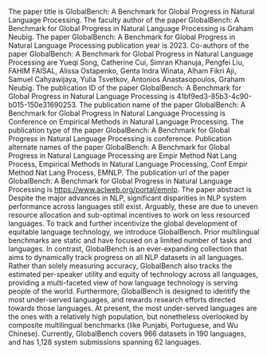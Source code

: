 The paper title is GlobalBench: A Benchmark for Global Progress in Natural Language Processing.
The faculty author of the paper GlobalBench: A Benchmark for Global Progress in Natural Language Processing is Graham Neubig.
The paper GlobalBench: A Benchmark for Global Progress in Natural Language Processing publication year is 2023.
Co-authors of the paper GlobalBench: A Benchmark for Global Progress in Natural Language Processing are Yueqi Song, Catherine Cui, Simran Khanuja, Pengfei Liu, FAHIM FAISAL, Alissa Ostapenko, Genta Indra Winata, Alham Fikri Aji, Samuel Cahyawijaya, Yulia Tsvetkov, Antonios Anastasopoulos, Graham Neubig.
The publication ID of the paper GlobalBench: A Benchmark for Global Progress in Natural Language Processing is 41bf9ed3-85b3-4c90-b015-150e31690253.
The publication name of the paper GlobalBench: A Benchmark for Global Progress in Natural Language Processing is Conference on Empirical Methods in Natural Language Processing.
The publication type of the paper GlobalBench: A Benchmark for Global Progress in Natural Language Processing is conference.
Publication alternate names of the paper GlobalBench: A Benchmark for Global Progress in Natural Language Processing are Empir Method Nat Lang Process, Empirical Methods in Natural Language Processing, Conf Empir Method Nat Lang Process, EMNLP.
The publication url of the paper GlobalBench: A Benchmark for Global Progress in Natural Language Processing is https://www.aclweb.org/portal/emnlp.
The paper abstract is Despite the major advances in NLP, significant disparities in NLP system performance across languages still exist. Arguably, these are due to uneven resource allocation and sub-optimal incentives to work on less resourced languages. To track and further incentivize the global development of equitable language technology, we introduce GlobalBench. Prior multilingual benchmarks are static and have focused on a limited number of tasks and languages. In contrast, GlobalBench is an ever-expanding collection that aims to dynamically track progress on all NLP datasets in all languages. Rather than solely measuring accuracy, GlobalBench also tracks the estimated per-speaker utility and equity of technology across all languages, providing a multi-faceted view of how language technology is serving people of the world. Furthermore, GlobalBench is designed to identify the most under-served languages, and rewards research efforts directed towards those languages. At present, the most under-served languages are the ones with a relatively high population, but nonetheless overlooked by composite multilingual benchmarks (like Punjabi, Portuguese, and Wu Chinese). Currently, GlobalBench covers 966 datasets in 190 languages, and has 1,128 system submissions spanning 62 languages.
